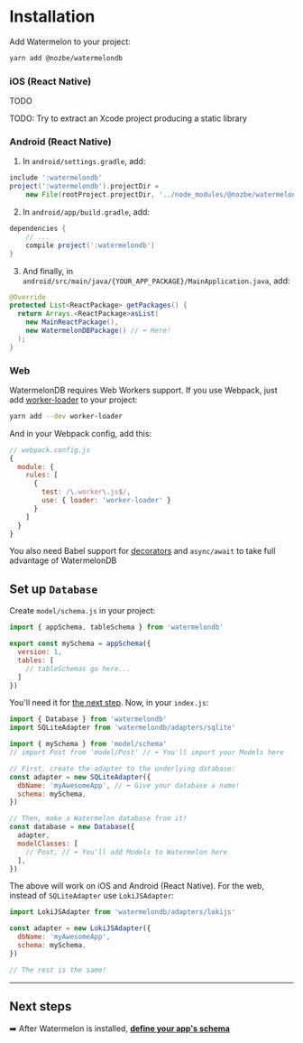 # Installation

Add Watermelon to your project:

```bash
yarn add @nozbe/watermelondb
```

### iOS (React Native)

TODO

TODO: Try to extract an Xcode project producing a static library

### Android (React Native)

1. In `android/settings.gradle`, add:
```gradle
include ':watermelondb'
project(':watermelondb').projectDir =
    new File(rootProject.projectDir, '../node_modules/@nozbe/watermelondb/native/android')
```

2. In `android/app/build.gradle`, add:
```gradle
dependencies {
    // ...
    compile project(':watermelondb')
}
```

3. And finally, in `android/src/main/java/{YOUR_APP_PACKAGE}/MainApplication.java`, add:
```java
@Override
protected List<ReactPackage> getPackages() {
  return Arrays.<ReactPackage>asList(
    new MainReactPackage(),
    new WatermelonDBPackage() // ⬅️ Here!
  );
}
```

### Web

WatermelonDB requires Web Workers support. If you use Webpack, just add [worker-loader](https://github.com/webpack-contrib/worker-loader) to your project:

```sh
yarn add --dev worker-loader
```

And in your Webpack config, add this:

```js
// webpack.config.js
{
  module: {
    rules: [
      {
        test: /\.worker\.js$/,
        use: { loader: 'worker-loader' }
      }
    ]
  }
}
```

You also need Babel support for [decorators](https://github.com/loganfsmyth/babel-plugin-transform-decorators-legacy) and `async/await` to take full advantage of WatermelonDB

## Set up `Database`

Create `model/schema.js` in your project:

```js
import { appSchema, tableSchema } from 'watermelondb'

export const mySchema = appSchema({
  version: 1,
  tables: [
    // tableSchemas go here...
  ]
})
```

You'll need it for [the next step](./Schema.md). Now, in your `index.js`:

```js
import { Database } from 'watermelondb'
import SQLiteAdapter from 'watermelondb/adapters/sqlite'

import { mySchema } from 'model/schema'
// import Post from 'model/Post' // ⬅️ You'll import your Models here

// First, create the adapter to the underlying database:
const adapter = new SQLiteAdapter({
  dbName: 'myAwesomeApp', // ⬅️ Give your database a name!
  schema: mySchema,
})

// Then, make a Watermelon database from it!
const database = new Database({
  adapter,
  modelClasses: [
    // Post, // ⬅️ You'll add Models to Watermelon here
  ],
})
```

The above will work on iOS and Android (React Native). For the web, instead of `SQLiteAdapter` use `LokiJSAdapter`:

```js
import LokiJSAdapter from 'watermelondb/adapters/lokijs'

const adapter = new LokiJSAdapter({
  dbName: 'myAwesomeApp',
  schema: mySchema,
})

// The rest is the same!
```

* * *

## Next steps

➡️ After Watermelon is installed, [**define your app's schema**](./Schema.md)

